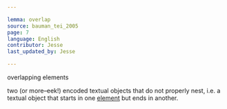 ```yaml
---

lemma: overlap
source: bauman_tei_2005
page: 7
language: English
contributor: Jesse
last_updated_by: Jesse

---
```

overlapping elements

two (or more–eek!) encoded textual objects that do not properly nest, i.e. a textual object that starts in one [element](element.html) but ends in another.
